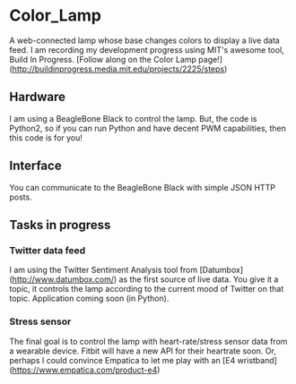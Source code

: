 # Color_Lamp
A web-connected lamp whose base changes colors to display a live data feed. I am recording my development progress using MIT's awesome tool, Build In Progress. [Follow along on the Color Lamp page!] (http://buildinprogress.media.mit.edu/projects/2225/steps)

## Hardware
I am using a BeagleBone Black to control the lamp. But, the code is Python2, so if you can run Python and have decent PWM capabilities, then this code is for you!

## Interface
You can communicate to the BeagleBone Black with simple JSON HTTP posts.

## Tasks in progress
### Twitter data feed
I am using the Twitter Sentiment Analysis tool from [Datumbox] (http://www.datumbox.com/) as the first source of live data. You give it a topic, it controls the lamp according to the current mood of Twitter on that topic. Application coming soon (in Python).
### Stress sensor
The final goal is to control the lamp with heart-rate/stress sensor data from a wearable device. Fitbit will have a new API for their heartrate soon. Or, perhaps I could convince Empatica to let me play with an [E4 wristband] (https://www.empatica.com/product-e4)
